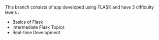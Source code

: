 This branch consists of app developed using FLASK and have 3 difficulty levels :
- Basics of Flask
- Intermediate Flask Topics
- Real-time Development
